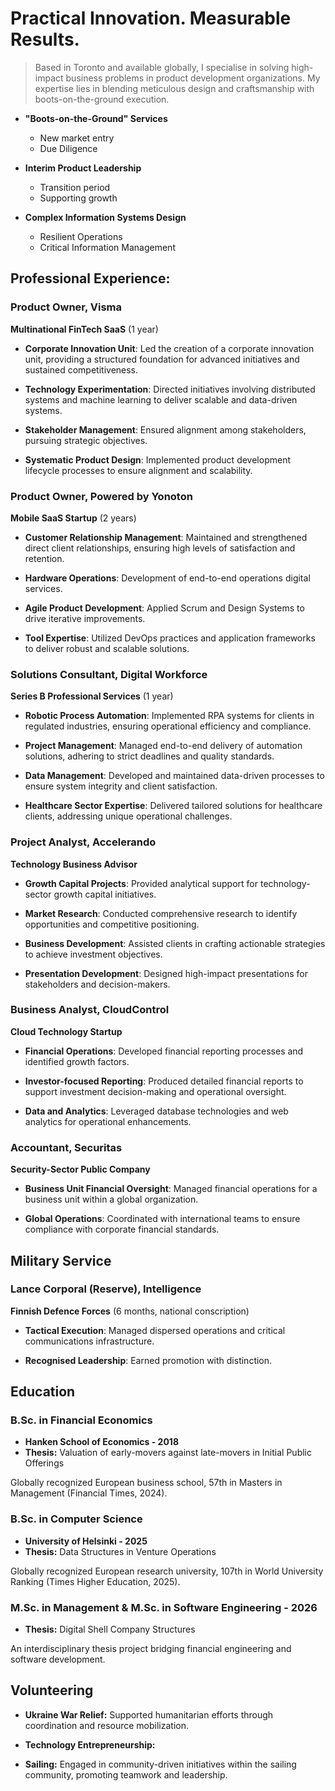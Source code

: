 # Practical Innovation. Measurable Results. 
> Based in Toronto and available globally, I specialise in solving high-impact business problems in product development organizations. My expertise lies in blending meticulous design and craftsmanship with boots-on-the-ground execution.

- **"Boots-on-the-Ground" Services**
  - New market entry
  - Due Diligence

- **Interim Product Leadership**
  - Transition period
  - Supporting growth

- **Complex Information Systems Design**
  - Resilient Operations
  - Critical Information Management


## Professional Experience:


### Product Owner, Visma  
**Multinational FinTech SaaS** (1 year) 

- **Corporate Innovation Unit**: Led the creation of a corporate innovation unit, providing a structured foundation for advanced initiatives and sustained competitiveness.
  
- **Technology Experimentation**: Directed initiatives involving distributed systems and machine learning to deliver scalable and data-driven systems.

- **Stakeholder Management**: Ensured alignment among stakeholders, pursuing strategic objectives.  

- **Systematic Product Design**: Implemented product development lifecycle processes to ensure alignment and scalability.



### Product Owner, Powered by Yonoton
**Mobile SaaS Startup** (2 years)  

- **Customer Relationship Management**: Maintained and strengthened direct client relationships, ensuring high levels of satisfaction and retention.  

- **Hardware Operations**: Development of end-to-end operations digital services.  
  
- **Agile Product Development**: Applied Scrum and Design Systems to drive iterative improvements.  

- **Tool Expertise**: Utilized DevOps practices and application frameworks to deliver robust and scalable solutions.



### Solutions Consultant, Digital Workforce  
**Series B Professional Services** (1 year)

- **Robotic Process Automation**: Implemented RPA systems for clients in regulated industries, ensuring operational efficiency and compliance.
  
- **Project Management**: Managed end-to-end delivery of automation solutions, adhering to strict deadlines and quality standards.  

- **Data Management**: Developed and maintained data-driven processes to ensure system integrity and client satisfaction.  

- **Healthcare Sector Expertise**: Delivered tailored solutions for healthcare clients, addressing unique operational challenges.



### Project Analyst, Accelerando  
**Technology Business Advisor**  

- **Growth Capital Projects**: Provided analytical support for technology-sector growth capital initiatives.

- **Market Research**: Conducted comprehensive research to identify opportunities and competitive positioning.  

- **Business Development**: Assisted clients in crafting actionable strategies to achieve investment objectives.  

- **Presentation Development**: Designed high-impact presentations for stakeholders and decision-makers.



### Business Analyst, CloudControl  
**Cloud Technology Startup**  

- **Financial Operations**: Developed financial reporting processes and identified growth factors.  

- **Investor-focused Reporting**: Produced detailed financial reports to support investment decision-making and operational oversight.  

- **Data and Analytics**: Leveraged database technologies and web analytics for operational enhancements.  



### Accountant, Securitas  
**Security-Sector Public Company**

- **Business Unit Financial Oversight**: Managed financial operations for a business unit within a global organization.  

- **Global Operations**: Coordinated with international teams to ensure compliance with corporate financial standards.  



## Military Service


### Lance Corporal (Reserve), Intelligence  
**Finnish Defence Forces** (6 months, national conscription) 

- **Tactical Execution**: Managed dispersed operations and critical communications infrastructure.
 
- **Recognised Leadership**: Earned promotion with distinction.



## Education


### B.Sc. in Financial Economics  
- **Hanken School of Economics - 2018**
- **Thesis:** Valuation of early-movers against late-movers in Initial Public Offerings

Globally recognized European business school, 57th in Masters in Management (Financial Times, 2024).


### B.Sc. in Computer Science 
- **University of Helsinki - 2025** 
- **Thesis:**  Data Structures in Venture Operations

Globally recognized European research university, 107th in World University Ranking (Times Higher Education, 2025).    


### M.Sc. in Management & M.Sc. in Software Engineering - 2026  
- **Thesis:** Digital Shell Company Structures

An interdisciplinary thesis project bridging financial engineering and software development.


## Volunteering  

- **Ukraine War Relief:** Supported humanitarian efforts through coordination and resource mobilization.
 
- **Technology Entrepreneurship:** 

- **Sailing:** Engaged in community-driven initiatives within the sailing community, promoting teamwork and leadership.  

